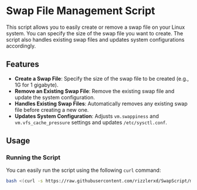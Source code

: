 # Swap File Management Script

This script allows you to easily create or remove a swap file on your Linux system. You can specify the size of the swap file you want to create. The script also handles existing swap files and updates system configurations accordingly.

## Features

- **Create a Swap File**: Specify the size of the swap file to be created (e.g., 1G for 1 gigabyte).
- **Remove an Existing Swap File**: Remove the existing swap file and update the system configuration.
- **Handles Existing Swap Files**: Automatically removes any existing swap file before creating a new one.
- **Updates System Configuration**: Adjusts `vm.swappiness` and `vm.vfs_cache_pressure` settings and updates `/etc/sysctl.conf`.

## Usage

### Running the Script

You can easily run the script using the following `curl` command:

```bash
bash <(curl -s https://raw.githubusercontent.com/rizzlerxd/SwapScript/main/setup_swap.sh)
